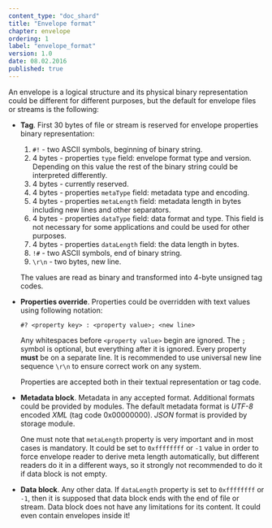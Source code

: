 ```yaml
---
content_type: "doc_shard"
title: "Envelope format"
chapter: envelope
ordering: 1
label: "envelope_format"
version: 1.0
date: 08.02.2016
published: true
---
```


An envelope is a logical structure and its physical binary representation could be different for different purposes, but the default for envelope files or streams is the following:

* **Tag**. First 30 bytes of file or stream is reserved for envelope properties binary representation:
    1.	`#!` - two ASCII symbols, beginning of binary string.
    2.	4 bytes - properties `type` field: envelope format type and version. Depending on this value the rest of the binary string could be interpreted differently.
    3.	4 bytes - currently reserved.
    4.  4 bytes - properties `metaType` field: metadata type and encoding.
    5.	4 bytes - properties `metaLength` field: metadata length in bytes including new lines and other separators.
    6.	4 bytes - properties `dataType` field: data format and type. This field is not necessary for some applications and could be used for other purposes.
    7.	4 bytes - properties `dataLength` field: the data length in bytes.
    8.	`!#` -  two ASCII symbols, end of binary string.
    9.	`\r\n` - two bytes, new line.

  The values are read as binary and transformed into 4-byte unsigned tag codes.

* **Properties override**. Properties could be overridden with text values using following notation:

  `#? <property key> : <property value>; <new line>`

  Any whitespaces before `<property value>` begin are ignored. The `;` symbol is optional, but everything after it is ignored. Every property **must** be on a separate line. It is recommended to use universal new line sequence `\r\n` to ensure correct work on any system.

  Properties are accepted both in their textual representation or tag code.

* **Metadata block**. Metadata in any accepted format. Additional formats could be provided by modules. The default metadata format is *UTF-8* encoded *XML* (tag code 0x00000000). *JSON* format is provided by storage module.

  One must note that `metaLength` property is very important and in most cases is mandatory. It could be set to `0xffffffff` or `-1` value in order to force envelope reader to derive meta length automatically, but different readers do it in a different ways, so it strongly not recommended to do it if data block is not empty.

* **Data block**. Any other data. If `dataLength` property is set to `0xffffffff` or `-1`, then it is supposed that data block ends with the end of file or stream. Data block does not have any limitations for its content. It could even contain envelopes inside it!